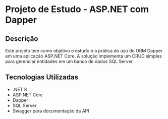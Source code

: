 # Projeto de Estudo - ASP.NET com Dapper

## Descrição
Este projeto tem como objetivo o estudo e a prática do uso do ORM Dapper em uma aplicação ASP.NET Core. A solução implementa um CRUD simples para gerenciar entidades em um banco de dados SQL Server.

## Tecnologias Utilizadas
- .NET 8
- ASP.NET Core
- Dapper
- SQL Server
- Swagger para documentação da API
